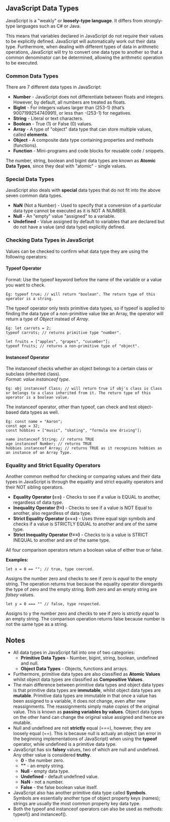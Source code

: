 ## JavaScript Data Types
JavaScript is a "weakly" or **loosely-type language**. It differs from strongly-type languages such as C# or Java.

This means that variables declared in JavaScript do not require their values to be explicitly defined. JavaScript will automatically work out their data type. Furthermore, when dealing with different types of data in arithmetic operations, JavaScript will try to convert one data type to another so that a common denominator can be determined, allowing the arithmetic operation to be executed.

### Common Data Types
There are 7 different data types in JavaScript:
* **Number** - JavaScript does not differentiate between floats and integers. However, by default, all numbers are treated as floats.
* **BigInt** - For integers values larger than (253-1) (that’s 9007199254740991), or less than -(253-1) for negatives.
* **String** - Literal or text characters.
* **Boolean** - True (1) or False (0) values.
* **Array** - A type of "object" data type that can store multiple values, called **elements**.
* **Object** - A composite data type containing properties and methods (functions).
* **Function** - Mini-programs and code blocks for reusable code / snippets.

The number, string, boolean and bigint data types are known as **Atomic Data Types**, since they deal with "atomic" - single values.

### Special Data Types
JavaScript also deals with **special** data types that do not fit into the above seven common data types.

* **NaN** (Not a Number) - Used to specify that a conversion of a particular data type cannot be executed as it is NOT A NUMBER.
* **Null** - An "empty" value "assigned" to a variable.
* **Undefined** - Value assigned by default to variables that are declared but do not have a value (and data type) explicitly defined.

### Checking Data Types in JavaScript
Values can be checked to confirm what data type they are using the following operators:

#### Typeof Operator
Format: Use the typeof keyword before the name of the variable or a value you want to check.

    Eg: typeof true; // will return "boolean". The return type of this operator is a string.

The typeof operator only tests primitive data types, so if typeof is applied to finding the data type of a non-primitive value like an Array, the operator will return a type of *Object* instead of *Array*.

    Eg: let carrots = 2;
    typeof carrots; // returns primitive type "number".
    
    let fruits = ["apples", "grapes", "cucumber"];
    typeof fruits; // returns a non-primitive type of "object".
      
#### Instanceof Operator
The instanceof checks whether an object belongs to a certain class or subclass (inherited class).  
*Format: value instanceof type*.

    Eg: obj instanceof Class; // will return true if obj's class is Class or belongs to a class inherited from it. The return type of this operator is a boolean value.

The instanceof operator, other than typeof, can check and test object-based data types as well.

    Eg: const name = "Aaron";
    const age = 32;
    const hobbies = ["music", "skating", "formula one driving"];
      
    name instanceof String; // returns TRUE
    age instanceof Number; // returns TRUE
    hobbies instanceof Array; // returns TRUE as it recognizes hobbies as an instance of an Array Type.

### Equality and Strict Equality Operators
Another common method for checking or comparing values and their data types in JavaScript is through the equality and strict equality operators and their NOT sibling operators.
* **Equality Operator (==)** - Checks to see if a value is EQUAL to another, regardless of data type.
* **Inequality Operator (!=)** - Checks to see if a value is NOT Equal to another, also regardless of data type.
* **Strict Equality Operator (===)** - Uses three equal sign symbols and checks if a value is STRICTLY EQUAL to another and are of the same type.
* **Strict Inequality Operator (!==)** - Checks to is a value is STRICT INEQUAL to another and are of the same type.

All four comparison operators return a boolean value of either true or false.

**Examples:**

    let x = 0 == ""; // true, type coerced.

Assigns the number zero and checks to see if zero is *equal* to the empty string. The operation returns true because the equality operator disregards the type of zero and the empty string. Both zero and an empty string are *falsey* values.

    let y = 0 === "" // false, type respected.

Assigns to y the number zero and checks to see if zero is *strictly equal* to an empty string. The comparison operation returns false because number is not the same type as a string.


## Notes
* All data types in JavaScript fall into one of two categories:
  * **Primitive Data Types** - Number, bigint, string, boolean, undefined and null.
  * **Object Data Types** - Objects, functions and arrays.
* Furthermore, primitive data types are also classified as **Atomic Values** whilst object data types are classified as **Compositive Values**.
* The main difference between primitive data types and object data types is that primitive data types are **immutable**, whilst object data types are **mutable**. Primitive data types are immutable in that once a value has been assigned to a variable, it does not change, even after new reassignments. The reassignments simply make *copies* of the original value. This is known as **passing variables by values**.
Object data types on the other hand can change the original value assigned and hence are mutable.
* Null and undefined are not **strictly** equal (===), however, they are loosely equal (==). This is because null is actualy an object (an error in the beginning implementations of JavaScript) when using the **typeof** operator, while undefined is a primitive data type.
* JavaScript has six **falsey** values, two of which are null and undefined. Any other value is considered **truthy**.
  * **0** - the number zero.
  * **""** - an empty string.
  * **Null** - empty data type.
  * **Undefined** - default undefined value.
  * **NaN** - not a number.
  * **False** - the false boolean value itself.
* JavaScript also has another primitive data type called **Symbols**. Symbols are essentially another type of object property keys (names); strings are usually the most common property key data type.
* Both the typeof and instanceof operators can also be used as methods: typeof() and instanceof().
